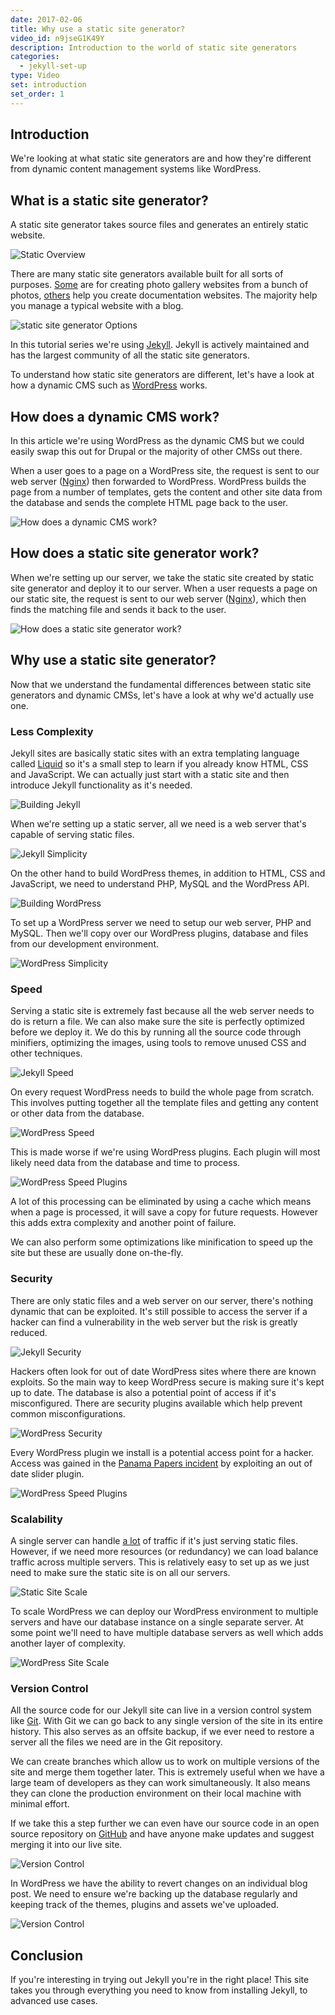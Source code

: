 ```yaml
---
date: 2017-02-06
title: Why use a static site generator?
video_id: n9jseG1K49Y
description: Introduction to the world of static site generators
categories:
  - jekyll-set-up
type: Video
set: introduction
set_order: 1
---
```

## Introduction

We're looking at what ​static site generators are and how they're different from dynamic content management systems like WordPress.  

## What is a static site generator?

A static site generator takes source files and generates an entirely static website.

![Static Overview](/images/tutorials/what-is-a-static-site-generator/static-overview.png)

There are many static site generators available built for all sorts of purposes. [Some](https://github.com/Jack000/Expose) are for creating photo gallery websites from a bunch of photos, [others](https://www.gitbook.com/) help you create documentation websites. The majority help you manage a typical website with a blog.  

![static site generator Options](/images/tutorials/what-is-a-static-site-generator/options.png)

In this tutorial series we're using [Jekyll](http://jekyllrb.com). Jekyll is actively maintained and has the largest community of all the static site generators.

To understand how static site generators are different, let's have a look at how a dynamic CMS such as [WordPress](https://wordpress.org/) works.

## How does a dynamic CMS work?

In this article we're using WordPress as the dynamic CMS but we could easily swap this out for Drupal or the majority of other CMSs out there.

When a user goes to a page on a WordPress site, the request is sent to our web server ([Nginx](https://www.nginx.com/)) then forwarded to WordPress. WordPress builds the page from a number of templates, gets the content and other site data from the database and sends the complete HTML page back to the user.

![How does a dynamic CMS work?](/images/tutorials/what-is-a-static-site-generator/dynamic-cms-overview.png)

## How does a static site generator work?

When we're setting up our server, we take the static site created by static site generator and deploy it to our server. When a user requests a page on our static site, the request is sent to our web server ([Nginx](https://www.nginx.com/)), which then finds the matching file and sends it back to the user.

![How does a static site generator work?](/images/tutorials/what-is-a-static-site-generator/jekyll-overview.png)


## Why use a static site generator?

Now that we understand the fundamental differences between static site generators and dynamic CMSs, let's have a look at why we'd actually use one.

### Less Complexity

Jekyll sites are basically static sites with an extra templating language called [Liquid](https://shopify.github.io/liquid/) so it's a small step to learn if you already know HTML, CSS and JavaScript. We can actually just start with a static site and then introduce Jekyll functionality as it's needed.

![Building Jekyll](/images/tutorials/what-is-a-static-site-generator/building-jekyll.png)

When we're setting up a static server, all we need is a web server that's capable of serving static files.

![Jekyll Simplicity](/images/tutorials/what-is-a-static-site-generator/jekyll-overview.png)

On the other hand to build WordPress themes, in addition to HTML, CSS and JavaScript, we need to understand PHP, MySQL and the WordPress API.

![Building WordPress](/images/tutorials/what-is-a-static-site-generator/building-wordpress.png)

To set up a WordPress server we need to setup our web server, PHP and MySQL. Then we'll copy over our WordPress plugins, database and files from our development environment.

![WordPress Simplicity](/images/tutorials/what-is-a-static-site-generator/dynamic-cms-overview.png)

### Speed

Serving a static site is extremely fast because all the web server needs to do is return a file. We can also make sure the site is perfectly optimized before we deploy it. We do this by running all the source code through minifiers, optimizing the images, using tools to remove unused CSS and other techniques.

![Jekyll Speed](/images/tutorials/what-is-a-static-site-generator/jekyll-overview.png)

On every request WordPress needs to build the whole page from scratch. This involves putting together all the template files and getting any content or other data from the database.

![WordPress Speed](/images/tutorials/what-is-a-static-site-generator/dynamic-cms-overview.png)

This is made worse if we're using WordPress plugins. Each plugin will most likely need data from the database and time to process.

![WordPress Speed Plugins](/images/tutorials/what-is-a-static-site-generator/wordpress-plugins.png)

A lot of this processing can be eliminated by using a cache which means when a page is processed, it will save a copy for future requests. However this adds extra complexity and another point of failure.

We can also perform some optimizations like minification to speed up the site but these are usually done on-the-fly.

### Security

There are only static files and a web server on our server, there's nothing dynamic that can be exploited. It's still possible to access the server if a hacker can find a vulnerability in the web server but the risk is greatly reduced.

![Jekyll Security](/images/tutorials/what-is-a-static-site-generator/jekyll-overview.png)

Hackers often look for out of date WordPress sites where there are known exploits. So the main way to keep WordPress secure is making sure it's kept up to date. The database is also a potential point of access if it's misconfigured. There are security plugins available which help prevent common misconfigurations.

![WordPress Security](/images/tutorials/what-is-a-static-site-generator/dynamic-cms-overview.png)

Every WordPress plugin we install is a potential access point for a hacker. Access was gained in the [Panama Papers incident](https://en.wikipedia.org/wiki/Panama_Papers) by exploiting an out of date slider plugin.

![WordPress Speed Plugins](/images/tutorials/what-is-a-static-site-generator/wordpress-plugins.png)

### Scalability

A single server can handle [a lot](http://www.speedemy.com/apache-vs-nginx-2015/) of traffic if it's just serving static files. However, if we need more resources (or redundancy) we can load balance traffic across multiple servers. This is relatively easy to set up as we just need to make sure the static site is on all our servers.

![Static Site Scale](/images/tutorials/what-is-a-static-site-generator/static-scale.png)

To scale WordPress we can deploy our WordPress environment to multiple servers and have our database instance on a single separate server. At some point we'll need to have multiple database servers as well which adds another layer of complexity.

![WordPress Site Scale](/images/tutorials/what-is-a-static-site-generator/wordpress-scale.png)

### Version Control

All the source code for our Jekyll site can live in a version control system like [Git](https://git-scm.com/). With Git we can go back to any single version of the site in its entire history. This also serves as an offsite backup, if we ever need to restore a server all the files we need are in the Git repository.

We can create branches which allow us to work on multiple versions of the site and merge them together later. This is extremely useful when we have a large team of developers as they can work simultaneously. It also means they can clone the production environment on their local machine with minimal effort.

If we take this a step further we can even have our source code in an open source repository on [GitHub](https://github.com) and have anyone make updates and suggest merging it into our live site.

![Version Control](/images/tutorials/what-is-a-static-site-generator/version-control.png)

In WordPress we have the ability to revert changes on an individual blog post. We need to ensure we're backing up the database regularly and keeping track of the themes, plugins and  assets we've uploaded.

![Version Control](/images/tutorials/what-is-a-static-site-generator/wordpress-version.png)

## Conclusion

If you're interesting in trying out Jekyll you're in the right place! This site takes you through everything you need to know from installing Jekyll, to advanced use cases.
